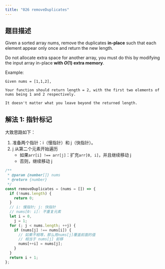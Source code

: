 ```yaml
---
title: "026 removeDuplicates"
---
```


## 题目描述

Given a sorted array nums, remove the duplicates **in-place** such that each element appear only once and return the new length.

Do not allocate extra space for another array, you must do this by modifying the input array in-place **with $O(1)$ extra memory**.

Example:

```
Given nums = [1,1,2],

Your function should return length = 2, with the first two elements of nums being 1 and 2 respectively.

It doesn't matter what you leave beyond the returned length.
```

## 解法 1: 指针标记

大致思路如下：

1. 准备两个指针：i（慢指针）和 j（快指针）。
2. j 从第二个元素开始遍历
   - 如果`arr[i] !== arr[j]`：扩充`arr[0, i]`，并且继续移动 j
   - 否则，继续移动 j

```javascript
/**
 * @param {number[]} nums
 * @return {number}
 */
const removeDuplicates = (nums = []) => {
  if (!nums.length) {
    return 0;
  }
  // i: 慢指针; j: 快指针
  // nums[0: i]: 不重复元素
  let i = 0,
    j = 1;
  for (; j < nums.length; ++j) {
    if (nums[j] !== nums[i]) {
      // 如果不相等，那么用nums[j]覆盖前面的值
      // 相当于 nums[j] 前移
      nums[++i] = nums[j];
    }
  }
  return i + 1;
};
```
